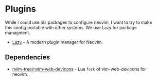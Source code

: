 # Plugins

While I could use nix packages to configure neovim, I want to try to make this config portable with other systems. We use Lazy for package managment.

- [Lazy](https://github.com/folke/lazy.nvim) - A modern plugin manager for Neovim.

## Dependencies

- [nvim-tree/nvim-web-devicons](https://github.com/nvim-tree/nvim-web-devicons) - Lua `fork` of vim-web-devicons for neovim.

